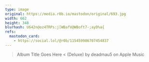 ```yaml
---
type: image
original: https://media.r0b.io/mastodon/original/693.jpg
width: 662
height: 348
blurhash: U642n@oz4TRPs:j[WBafV@WBoft7-;ayD%a{
refs:
  mastodon_card:
    - https://social.lol/@r0b/115459986707454837
---
```


> Album Title Goes Here < (Deluxe) by deadmau5 on Apple Music
